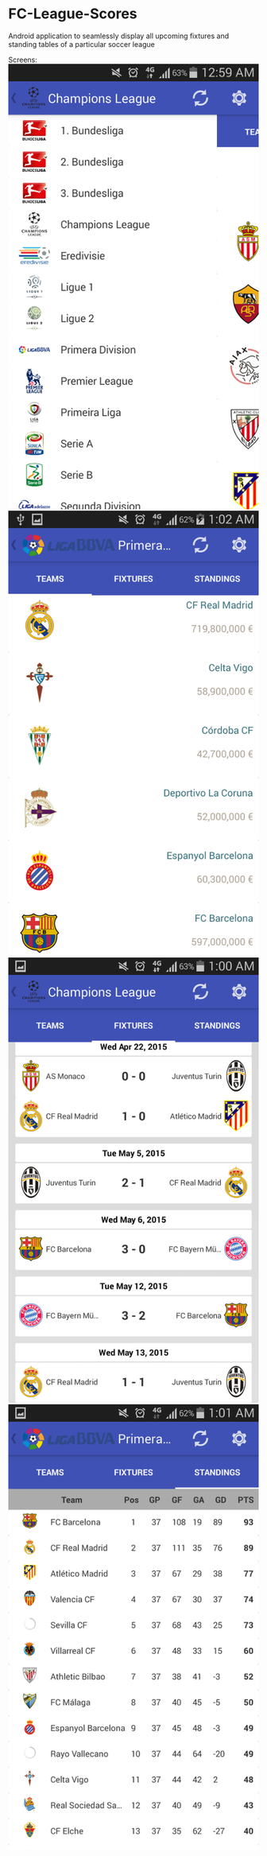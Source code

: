 # FC-League-Scores
Android application to seamlessly display all upcoming fixtures and standing tables of a particular soccer league

Screens:
![Leagues List](MyApplication/images/Leagues.png)
![Teams](MyApplication/images/Teams.png)
![Fixtures](MyApplication/images/Fixtures.png)
![Table](MyApplication/images/Table.png)


